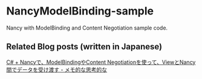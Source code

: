 # NancyModelBinding-sample
Nancy with ModelBinding and Content Negotiation sample code.

## Related Blog posts (written in Japanese)
[C# + Nancyで、ModelBindingやContent Negotiationを使って、ViewとNancy間でデータを受け渡す - メモ的な思考的な](http://thinkami.hatenablog.com/entry/2015/04/06/062610)
